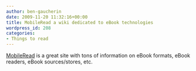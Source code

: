 ```yaml
---
author: ben-gaucherin
date: 2009-11-20 11:32:16+00:00
title: MobileRead a wiki dedicated to eBook technologies
wordpress_id: 208
categories:
- Things to read
---
```


[MobileRead](http://wiki.mobileread.com/wiki/Main_Page) is a great site with tons of information on eBook formats, eBook readers, eBook sources/stores, etc.
